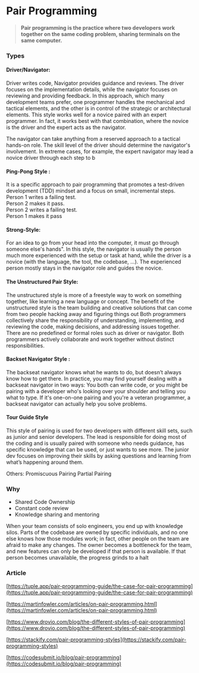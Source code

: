 # Pair Programming

> #### Pair programming is the practice where two developers work together on the same coding problem, sharing terminals on the same computer.

### Types

#### Driver/Navigator:

Driver writes code, Navigator provides guidance and reviews. The driver focuses on the implementation details, while the navigator focuses on reviewing and providing feedback. In this approach, which many development teams prefer, one programmer handles the mechanical and tactical elements, and the other is in control of the strategic or architectural elements. This style works well for a novice paired with an expert programmer. In fact, it works best with that combination, where the novice is the driver and the expert acts as the navigator.

The navigator can take anything from a reserved approach to a tactical hands-on role. The skill level of the driver should determine the navigator's involvement. In extreme cases, for example, the expert navigator may lead a novice driver through each step to b

#### Ping-Pong Style :

It is a specific approach to pair programming that promotes a test-driven development (TDD) mindset and a focus on small, incremental steps.\
Person 1 writes a failing test.\
Person 2 makes it pass.\
Person 2 writes a failing test.\
Person 1 makes it pass

#### Strong-Style:

For an idea to go from your head into the computer, it must go through someone else's hands". In this style, the navigator is usually the person much more experienced with the setup or task at hand, while the driver is a novice (with the language, the tool, the codebase, ...). The experienced person mostly stays in the navigator role and guides the novice.

#### The Unstructured Pair Style:

The unstructured style is more of a freestyle way to work on something together, like learning a new language or concept. The benefit of the unstructured style is the team building and creative solutions that can come from two people hacking away and figuring things out Both programmers collectively share the responsibility of understanding, implementing, and reviewing the code, making decisions, and addressing issues together. There are no predefined or formal roles such as driver or navigator. Both programmers actively collaborate and work together without distinct responsibilities.

#### Backset Navigator Style :

The backseat navigator knows what he wants to do, but doesn’t always know how to get there. In practice, you may find yourself dealing with a backseat navigator in two ways: You both can write code, or you might be pairing with a developer who's looking over your shoulder and telling you what to type. If it's one-on-one pairing and you're a veteran programmer, a backseat navigator can actually help you solve problems.

#### Tour Guide Style

This style of pairing is used for two developers with different skill sets, such as junior and senior developers. The lead is responsible for doing most of the coding and is usually paired with someone who needs guidance, has specific knowledge that can be used, or just wants to see more. The junior dev focuses on improving their skills by asking questions and learning from what’s happening around them.

Others: Promiscuous Pairing Partial Pairing

### Why

* Shared Code Ownership
* Constant code review
* Knowledge sharing and mentoring

When your team consists of solo engineers, you end up with knowledge silos. Parts of the codebase are owned by specific individuals, and no one else knows how those modules work; in fact, other people on the team are afraid to make any changes. The owner becomes a bottleneck for the team, and new features can only be developed if that person is available. If that person becomes unavailable, the progress grinds to a halt

### Article

[https://tuple.app/pair-programming-guide/the-case-for-pair-programming](https://tuple.app/pair-programming-guide/the-case-for-pair-programming)

[https://martinfowler.com/articles/on-pair-programming.html](https://martinfowler.com/articles/on-pair-programming.html)

[https://www.drovio.com/blog/the-different-styles-of-pair-programming](https://www.drovio.com/blog/the-different-styles-of-pair-programming)

[https://stackify.com/pair-programming-styles](https://stackify.com/pair-programming-styles)

[https://codesubmit.io/blog/pair-programming](https://codesubmit.io/blog/pair-programming)
